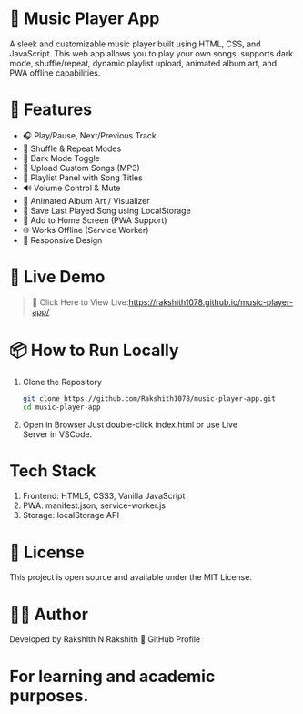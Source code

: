 # 🎵 Music Player App

A sleek and customizable music player built using HTML, CSS, and JavaScript. This web app allows you to play your own songs, supports dark mode, shuffle/repeat, dynamic playlist upload, animated album art, and PWA offline capabilities.

# 🌟 Features

- 🎧 Play/Pause, Next/Previous Track
- 🔁 Shuffle & Repeat Modes
- 🌙 Dark Mode Toggle
- 🎼 Upload Custom Songs (MP3)
- 🎵 Playlist Panel with Song Titles
- 🔊 Volume Control & Mute
- 🎨 Animated Album Art / Visualizer
- 💾 Save Last Played Song using LocalStorage
- 📲 Add to Home Screen (PWA Support)
- 🌐 Works Offline (Service Worker)
- 📱 Responsive Design

# 🚀 Live Demo

> 🔗 Click Here to View Live:https://rakshith1078.github.io/music-player-app/


# 📦 How to Run Locally

1. Clone the Repository
   ```bash
   git clone https://github.com/Rakshith1078/music-player-app.git
   cd music-player-app

2. Open in Browser
Just double-click index.html or use Live Server in VSCode.

# Tech Stack
1. Frontend: HTML5, CSS3, Vanilla JavaScript
2. PWA: manifest.json, service-worker.js
3. Storage: localStorage API

# 📄 License
This project is open source and available under the MIT License.

# 👨‍💻 Author
Developed by Rakshith N Rakshith 🔗 GitHub Profile

# For learning and academic purposes.

